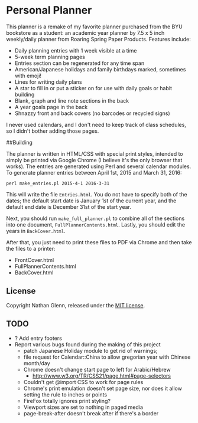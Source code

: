 # Personal Planner

This planner is a remake of my favorite planner purchased from the BYU bookstore as a student: an academic year planner by 7.5 x 5 inch weekly/daily planner from Roaring Spring Paper Products. Features include:

* Daily planning entries with 1 week visible at a time
* 5-week term planning pages
* Entries section can be regenerated for any time span
* American/Japanese holidays and family birthdays marked, sometimes with emoji!
* Lines for writing daily plans
* A star to fill in or put a sticker on for use with daily goals or habit building
* Blank, graph and line note sections in the back
* A year goals page in the back
* Shnazzy front and back covers (no barcodes or recycled signs)

I never used calendars, and I don't need to keep track of class schedules, so I didn't bother adding those pages.

##Building

The planner is written in HTML/CSS with special print styles, intended to simply be printed via Google Chrome (I believe it's the only browser that works). The entries are generated using Perl and several calendar modules. To generate planner entries between April 1st, 2015 and March 31, 2016:

    perl make_entries.pl 2015-4-1 2016-3-31

This will write the file `Entries.html`. You do not have to specify both of the dates; the default start date is January 1st of the current year, and the default end date is December 31st of the start year.

Next, you should run `make_full_planner.pl` to combine all of the sections into one document, `FullPlannerContents.html`. Lastly, you should edit the years in `BackCover.html`. 

After that, you just need to print these files to PDF via Chrome and then take the files to a printer:

* FrontCover.html
* FullPlannerContents.html
* BackCover.html

## License

Copyright Nathan Glenn, released under the [MIT license](http://choosealicense.com/licenses/apache-2.0/).

## TODO
* ? Add entry footers
* Report various bugs found during the making of this project
    - patch Japanese Holiday module to get rid of warnings;
    - file request for Calendar::China to allow gregorian year with Chinese month/day
    - Chrome doesn't change start page to left for Arabic/Hebrew
        + http://www.w3.org/TR/CSS21/page.html#page-selectors
    - Couldn't get @import CSS to work for page rules
    - Chrome's print emulation doesn't set page size, nor does it allow setting the rule to inches or points
    - FireFox totally ignores print styling?
    - Viewport sizes are set to nothing in paged media
    - page-break-after doesn't break after if there's a border